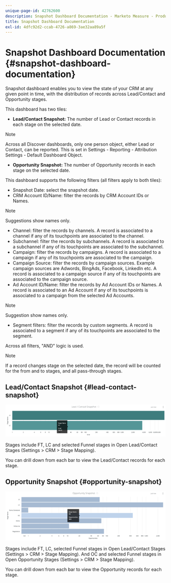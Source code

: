 ```yaml
---
unique-page-id: 42762600
description: Snapshot Dashboard Documentation - Marketo Measure - Product Documentation
title: Snapshot Dashboard Documentation
exl-id: 4dfc92d2-ccab-4726-a869-3ae32aa89a5f
---
```

# Snapshot Dashboard Documentation {#snapshot-dashboard-documentation}

Snapshot dashboard enables you to view the state of your CRM at any given point in time, with the distribution of records across Lead/Contact and Opportunity stages.

This dashboard has two tiles:

* **Lead/Contact Snapshot:** The number of Lead or Contact records in each stage on the selected date.

>[!NOTE]
>
>Across all Discover dashboards, only one person object, either Lead or Contact, can be reported. This is set in Settings - Reporting - Attribution Settings - Default Dashboard Object.

* **Opportunity Snapshot:** The number of Opportunity records in each stage on the selected date.

This dashboard supports the following filters (all filters apply to both tiles):

* Snapshot Date: select the snapshot date.
* CRM Account ID/Name: filter the records by CRM Account IDs or Names.

>[!NOTE]
>
>Suggestions show names only.

* Channel: filter the records by channels. A record is associated to a channel if any of its touchpoints are associated to the channel.
* Subchannel: filter the records by subchannels. A record is associated to a subchannel if any of its touchpoints are associated to the subchannel.
* Campaign: filter the records by campaigns. A record is associated to a campaign if any of its touchpoints are associated to the campaign.
* Campaign Source: filter the records by campaign sources. Example campaign sources are Adwords, BingAds, Facebook, LinkedIn etc. A record is associated to a campaign source if any of its touchpoints are associated to the campaign source.
* Ad Account ID/Name: filter the records by Ad Account IDs or Names. A record is associated to an Ad Account if any of its touchpoints is associated to a campaign from the selected Ad Accounts.

>[!NOTE]
>
>Suggestion show names only.

* Segment filters: filter the records by custom segments. A record is associated to a segment if any of its touchpoints are associated to the segment.

Across all filters, "AND" logic is used.

>[!NOTE]
>
>If a record changes stage on the selected date, the record will be counted for the from and to stages, and all pass-through stages.

## Lead/Contact Snapshot {#lead-contact-snapshot}

![](assets/one.png)

Stages include FT, LC and selected Funnel stages in Open Lead/Contact Stages (Settings > CRM > Stage Mapping).

You can drill down from each bar to view the Lead/Contact records for each stage.

## Opportunity Snapshot {#opportunity-snapshot}

![](assets/two.png)

Stages include FT, LC, selected Funnel stages in Open Lead/Contact Stages (Settings > CRM > Stage Mapping). And OC and selected Funnel stages in Open Opportunity Stages (Settings > CRM > Stage Mapping).

You can drill down from each bar to view the Opportunity records for each stage.

